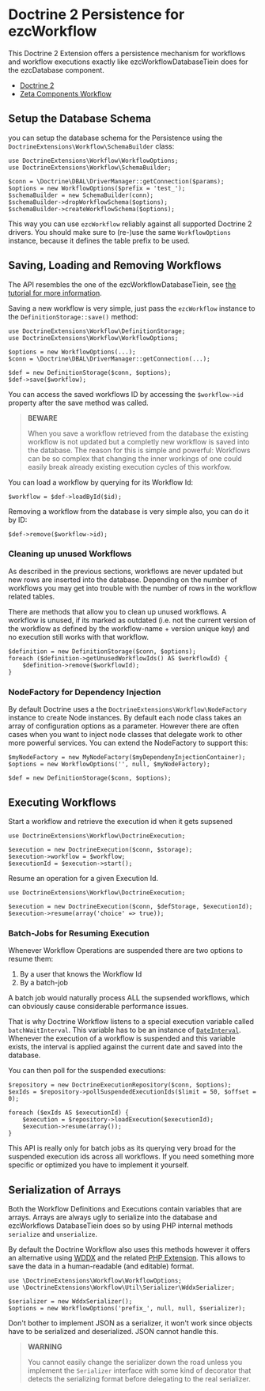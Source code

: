 # Doctrine 2 Persistence for ezcWorkflow

This Doctrine 2 Extension offers a persistence mechanism for workflows and workflow executions exactly like ezcWorkflowDatabaseTiein does for the ezcDatabase component.

* [Doctrine 2](http://www.doctrine-project.org)
* [Zeta Components Workflow](http://www.ezcomponents.org/docs/api/trunk/introduction_Workflow.html)

## Setup the Database Schema

you can setup the database schema for the Persistence using the `DoctrineExtensions\Workflow\SchemaBuilder`
class:

    use DoctrineExtensions\Workflow\WorkflowOptions;
    use DoctrineExtensions\Workflow\SchemaBuilder;

    $conn = \Doctrine\DBAL\DriverManager::getConnection($params);
    $options = new WorkflowOptions($prefix = 'test_');
    $schemaBuilder = new SchemaBuilder(conn);
    $schemaBuilder->dropWorkflowSchema($options);
    $schemaBuilder->createWorkflowSchema($options);

This way you can use `ezcWorkflow` reliably against all supported Doctrine 2 drivers. You
should make sure to (re-)use the same `WorkflowOptions` instance, because it defines
the table prefix to be used.

## Saving, Loading and Removing Workflows

The API resembles the one of the ezcWorkflowDatabaseTiein, see [the tutorial for more information](http://www.ezcomponents.org/docs/api/trunk/introduction_WorkflowDatabaseTiein.html).

Saving a new workflow is very simple, just pass the `ezcWorkflow` instance to the
`DefinitionStorage::save()` method:

    use DoctrineExtensions\Workflow\DefinitionStorage;
    use DoctrineExtensions\Workflow\WorkflowOptions;

    $options = new WorkflowOptions(...);
    $conn = \Doctrine\DBAL\DriverManager::getConnection(...);

    $def = new DefinitionStorage($conn, $options);
    $def->save($workflow);

You can access the saved workflows ID by accessing the `$workflow->id` property
after the save method was called.

> **BEWARE**
>
> When you save a workflow retrieved from the database the existing workflow
> is not updated but a completly new workflow is saved into the database.
> The reason for this is simple and powerful: Workflows can be so complex
> that changing the inner workings of one could easily break already
> existing execution cycles of this workfow.

You can load a workflow by querying for its Workflow Id:

    $workflow = $def->loadById($id);

Removing a workflow from the database is very simple also, you can do it by ID:

    $def->remove($workflow->id);

### Cleaning up unused Workflows

As described in the previous sections, workflows are never updated but
new rows are inserted into the database. Depending on the number of workflows
you may get into trouble with the number of rows in the workflow related tables.

There are methods that allow you to clean up unused workflows. A workflow
is unused, if its marked as outdated (i.e. not the current version of the workflow
as defined by the workflow-name + version unique key) and no execution still
works with that workflow.

    $definition = new DefinitionStorage($conn, $options);
    foreach ($definition->getUnusedWorkflowIds() AS $workflowId) {
        $definition->remove($workflowId);
    }

### NodeFactory for Dependency Injection

By default Doctrine uses a the `DoctrineExtensions\Workflow\NodeFactory` instance to create
Node instances. By default each node class takes an array of configuration options as a parameter.
However there are often cases when you want to inject node classes that delegate work to other
more powerful services. You can extend the NodeFactory to support this:

    $myNodeFactory = new MyNodeFactory($myDependenyInjectionContainer);
    $options = new WorkflowOptions('', null, $myNodeFactory);

    $def = new DefinitionStorage($conn, $options);

## Executing Workflows

Start a workflow and retrieve the execution id when it gets supsened

    use DoctrineExtensions\Workflow\DoctrineExecution;

    $execution = new DoctrineExecution($conn, $storage);
    $execution->workflow = $workflow;
    $executionId = $execution->start();

Resume an operation for a given Execution Id.

    use DoctrineExtensions\Workflow\DoctrineExecution;

    $execution = new DoctrineExecution($conn, $defStorage, $executionId);
    $execution->resume(array('choice' => true));

### Batch-Jobs for Resuming Execution

Whenever Workflow Operations are suspended there are two options to resume
them:

1. By a user that knows the Workflow Id
2. By a batch-job

A batch job would naturally process ALL the supsended workflows, which
can obviously cause considerable performance issues.

That is why Doctrine Workflow listens to a special execution variable called
`batchWaitInterval`. This variable has to be an instance of 
[`DateInterval`](http://de.php.net/DateInterval). Whenever the execution
of a workflow is suspended and this variable exists, the interval
is applied against the current date and saved into the database.

You can then poll for the suspended executions:

    $repository = new DoctrineExecutionRepository($conn, $options);
    $exIds = $repository->pollSuspendedExecutionIds($limit = 50, $offset = 0);

    foreach ($exIds AS $executionId) {
        $execution = $repository->loadExecution($executionId);
        $execution->resume(array());
    }

This API is really only for batch jobs as its querying very broad for
the suspended execution ids across all workflows. If you need something
more specific or optimized you have to implement it yourself.

## Serialization of Arrays

Both the Workflow Definitions and Executions contain variables that are arrays.
Arrays are always ugly to serialize into the database and ezcWorkflows DatabaseTiein
does so by using PHP internal methods `serialize` and `unserialize`.

By default the Doctrine Workflow also uses this methods however it offers
an alternative using [WDDX](http://en.wikipedia.org/wiki/WDDX) and
the related [PHP Extension](http://php.net/manual/en/book.wddx.php). This
allows to save the data in a human-readable (and editable) format.

    use \DoctrineExtensions\Workflow\WorkflowOptions;
    use \DoctrineExtensions\Workflow\Util\Serializer\WddxSerializer;

    $serializer = new WddxSerializer();
    $options = new WorkflowOptions('prefix_', null, null, $serializer);

Don't bother to implement JSON as a serializer, it won't work since
objects have to be serialized and deserialized. JSON cannot handle this.

> **WARNING**
>
> You cannot easily change the serializer down the road unless you
> implement the `Serializer` interface with some kind of decorator
> that detects the serializing format before delegating to the
> real serializer.